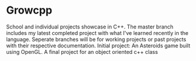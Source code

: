 # Growcpp
School and individual projects showcase in C++. The master branch includes my latest completed project with what I've learned recently in the language. Seperate branches will be for working projects or past projects with their respective documentation.
Initial project: An Asteroids game built using OpenGL. 
A final project for an object oriented c++ class

